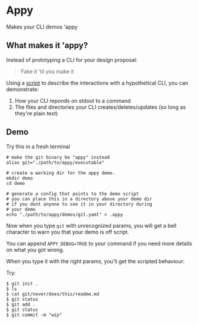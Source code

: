 # Appy

Makes your CLI demos 'appy

## What makes it 'appy?

Instead of prototyping a CLI for your design proposal:
> Fake it 'til you make it

Using a [script](./demos/git.yaml) to describe the interactions with a hypothetical CLI, you can demonstrate:
1. How your CLI reponds on stdout to a command
2. The files and directories your CLI creates/deletes/updates (so long as they're plain text)


## Demo

Try this in a fresh terminal

```
# make the git binary be "appy" instead
alias git="./path/to/appy/executable"

# create a working dir for the appy demo. 
mkdir demo
cd demo

# generate a config that points to the demo script
# you can place this in a directory above your demo dir
# if you dont anyone to see it in your directory during
# your demo
echo "./path/to/appy/demos/git.yaml" > .appy
```

Now when you type `git` with unrecognized params, you will get a bell character
to warn you that your demo is off script. 

You can append `APPY_DEBUG=TRUE` to your command if you need more details on what
you got wrong.

When you type it with the right params, you'll get the scripted behaviour:

Try:
```
$ git init .
$ ls 
$ cat git/never/does/this/readme.md
$ git status
$ git add .
$ git status
$ git commit -m "wip"
```
